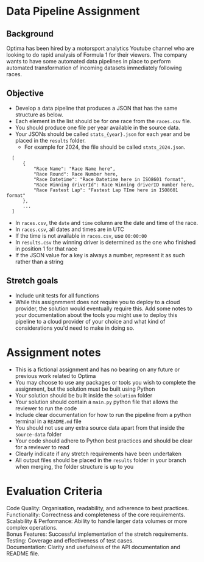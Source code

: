 # Data Pipeline Assignment

## Background
Optima has been hired by a motorsport analytics Youtube channel who are looking to do rapid analysis of Formula 1 for their viewers. The company wants to have some automated data pipelines in place to perform automated transformation of incoming datasets immediately following races.

## Objective
- Develop a data pipeline that produces a JSON that has the same structure as below.
- Each element in the list should be for one race from the `races.csv` file.
- You should produce one file per year available in the source data.
- Your JSONs should be called `stats_{year}.json` for each year and be placed in the `results` folder. 
  - For example for 2024, the file should be called `stats_2024.json`.

```
  [
	  {
		  "Race Name": "Race Name here",
		  "Race Round": Race Number here,
		  "Race Datetime": "Race Datetime here in ISO8601 format",
		  "Race Winning driverId": Race Winning driverID number here,
		  "Race Fastest Lap": "Fastest Lap TIme here in ISO8601 format"
	  },
	  ...
  ]
```

- In `races.csv`, the `date` and `time` column are the date and time of the race.
- In `races.csv`, all dates and times are in UTC
- If the time is not available in `races.csv`, use `00:00:00`
- In `results.csv` the winning driver is determined as the one who finished in position 1 for that race
- If the JSON value for a key is always a number, represent it as such rather than a string

## Stretch goals
- Include unit tests for all functions
- While this assignmment does not require you to deploy to a cloud provider, the solution would eventually require this. Add some notes to your documentation about the tools you might use to deploy this pipeline to a cloud provider of your choice and what kind of considerations you'd need to make in doing so.


# Assignment notes
- This is a fictional assignment and has no bearing on any future or previous work related to Optima
- You may choose to use any packages or tools you wish to complete the assignment, but the solution must be built using Python
- Your solution should be built inside the `solution` folder
- Your solution should contain a `main.py` python file that allows the reviewer to run the code
- Include clear documentation for how to run the pipeline from a python terminal in a `README.md` file
- You should not use any extra source data apart from that inside the `source-data` folder
- Your code should adhere to Python best practices and should be clear for a reviewer to read
- Clearly indicate if any stretch requirements have been undertaken
- All output files should be placed in the `results` folder in your branch when merging, the folder structure is up to you

# Evaluation Criteria
Code Quality: Organisation, readability, and adherence to best practices.  
Functionality: Correctness and completeness of the core requirements.  
Scalability & Performance: Ability to handle larger data volumes or more complex operations.  
Bonus Features: Successful implementation of the stretch requirements.  
Testing: Coverage and effectiveness of test cases.  
Documentation: Clarity and usefulness of the API documentation and README file.  
